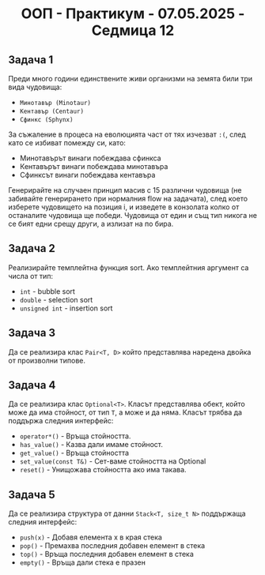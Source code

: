 <h1 align="center">ООП - Практикум - 07.05.2025 - Седмица 12</h1>

## Задача 1
Преди много години единствените живи организми на земята били три вида чудовища:
- ```Минотавър (Minotaur)```
- ```Кентавър (Centaur)```
- ```Сфинкс (Sphynx)```

За съжаление в процеса на еволюцията част от тях изчезват `:(`, след като се избиват помежду си, като:
- Минотавърът винаги побеждава сфинкса
- Кентавърът винаги побеждава минотавъра
- Сфинксът винаги побеждава кентавъра

Генерирайте на случаен принцип масив с 15 различни чудовища (не забивайте генерирането при нормалния flow на задачата), след което изберете чудовището на позиция i, и изведете в конзолата колко от останалите чудовища ще победи. Чудовища от един и същ тип никога не се бият едни срещу други, а излизат на по бира.

## Задача 2
Реализирайте темплейтна функция sort. 
Ако темплейтния аргумент са числа от тип: 
- `int` - bubble sort
- `double` - selection sort
- `unsigned int` - insertion sort

## Задача 3
Да се реализира клас `Pair<T, D>` който представлява наредена двойка от произволни типове.

## Задача 4
Да се реализира клас `Optional<T>`. Класът представлява обект, който може да има стойност, от тип `T`, а може и да няма.
Класът трябва да поддържа следния интерфейс:

* `operator*()`         - Връща стойността.
* `has_value()`         - Казва дали имаме стойност.
* `get_value()`         - Връща стойността
* `set_value(const T&)` - Сет-ваме стойността на Optional
* `reset()`             - Унищожава стойността ако има такава.

## Задача 5
Да се реализира структура от данни `Stack<T, size_t N>` поддържаща следния интерфейс:
* `push(x)` -  Добавя елемента х в края стека
* `pop()`   - Премахва последния добавен елемент в стека
* `top()`   - Връща последния добавен елемент в стека
* `empty()` - Връща дали стека е празен
